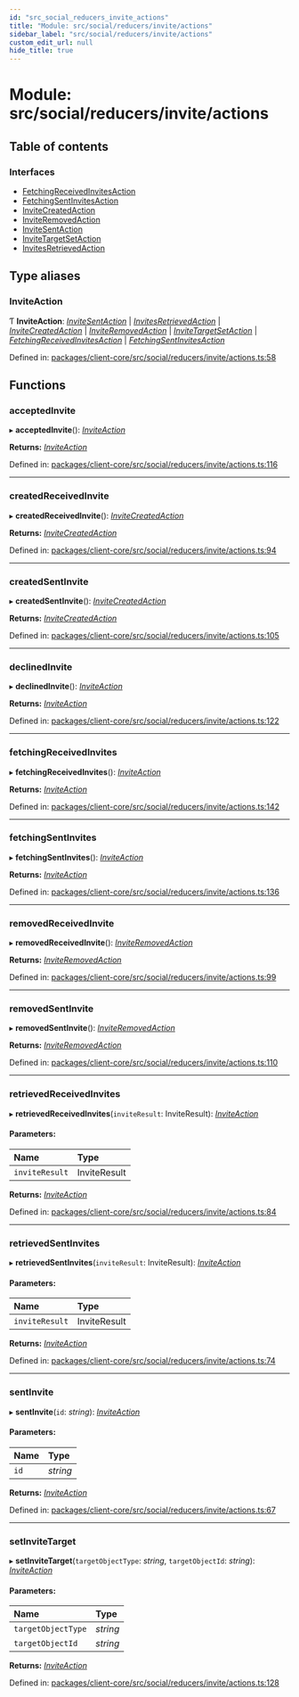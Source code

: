 ```yaml
---
id: "src_social_reducers_invite_actions"
title: "Module: src/social/reducers/invite/actions"
sidebar_label: "src/social/reducers/invite/actions"
custom_edit_url: null
hide_title: true
---
```


# Module: src/social/reducers/invite/actions

## Table of contents

### Interfaces

- [FetchingReceivedInvitesAction](../interfaces/src_social_reducers_invite_actions.fetchingreceivedinvitesaction.md)
- [FetchingSentInvitesAction](../interfaces/src_social_reducers_invite_actions.fetchingsentinvitesaction.md)
- [InviteCreatedAction](../interfaces/src_social_reducers_invite_actions.invitecreatedaction.md)
- [InviteRemovedAction](../interfaces/src_social_reducers_invite_actions.inviteremovedaction.md)
- [InviteSentAction](../interfaces/src_social_reducers_invite_actions.invitesentaction.md)
- [InviteTargetSetAction](../interfaces/src_social_reducers_invite_actions.invitetargetsetaction.md)
- [InvitesRetrievedAction](../interfaces/src_social_reducers_invite_actions.invitesretrievedaction.md)

## Type aliases

### InviteAction

Ƭ **InviteAction**: [*InviteSentAction*](../interfaces/src_social_reducers_invite_actions.invitesentaction.md) \| [*InvitesRetrievedAction*](../interfaces/src_social_reducers_invite_actions.invitesretrievedaction.md) \| [*InviteCreatedAction*](../interfaces/src_social_reducers_invite_actions.invitecreatedaction.md) \| [*InviteRemovedAction*](../interfaces/src_social_reducers_invite_actions.inviteremovedaction.md) \| [*InviteTargetSetAction*](../interfaces/src_social_reducers_invite_actions.invitetargetsetaction.md) \| [*FetchingReceivedInvitesAction*](../interfaces/src_social_reducers_invite_actions.fetchingreceivedinvitesaction.md) \| [*FetchingSentInvitesAction*](../interfaces/src_social_reducers_invite_actions.fetchingsentinvitesaction.md)

Defined in: [packages/client-core/src/social/reducers/invite/actions.ts:58](https://github.com/xr3ngine/xr3ngine/blob/65dfcf39a/packages/client-core/src/social/reducers/invite/actions.ts#L58)

## Functions

### acceptedInvite

▸ **acceptedInvite**(): [*InviteAction*](src_social_reducers_invite_actions.md#inviteaction)

**Returns:** [*InviteAction*](src_social_reducers_invite_actions.md#inviteaction)

Defined in: [packages/client-core/src/social/reducers/invite/actions.ts:116](https://github.com/xr3ngine/xr3ngine/blob/65dfcf39a/packages/client-core/src/social/reducers/invite/actions.ts#L116)

___

### createdReceivedInvite

▸ **createdReceivedInvite**(): [*InviteCreatedAction*](../interfaces/src_social_reducers_invite_actions.invitecreatedaction.md)

**Returns:** [*InviteCreatedAction*](../interfaces/src_social_reducers_invite_actions.invitecreatedaction.md)

Defined in: [packages/client-core/src/social/reducers/invite/actions.ts:94](https://github.com/xr3ngine/xr3ngine/blob/65dfcf39a/packages/client-core/src/social/reducers/invite/actions.ts#L94)

___

### createdSentInvite

▸ **createdSentInvite**(): [*InviteCreatedAction*](../interfaces/src_social_reducers_invite_actions.invitecreatedaction.md)

**Returns:** [*InviteCreatedAction*](../interfaces/src_social_reducers_invite_actions.invitecreatedaction.md)

Defined in: [packages/client-core/src/social/reducers/invite/actions.ts:105](https://github.com/xr3ngine/xr3ngine/blob/65dfcf39a/packages/client-core/src/social/reducers/invite/actions.ts#L105)

___

### declinedInvite

▸ **declinedInvite**(): [*InviteAction*](src_social_reducers_invite_actions.md#inviteaction)

**Returns:** [*InviteAction*](src_social_reducers_invite_actions.md#inviteaction)

Defined in: [packages/client-core/src/social/reducers/invite/actions.ts:122](https://github.com/xr3ngine/xr3ngine/blob/65dfcf39a/packages/client-core/src/social/reducers/invite/actions.ts#L122)

___

### fetchingReceivedInvites

▸ **fetchingReceivedInvites**(): [*InviteAction*](src_social_reducers_invite_actions.md#inviteaction)

**Returns:** [*InviteAction*](src_social_reducers_invite_actions.md#inviteaction)

Defined in: [packages/client-core/src/social/reducers/invite/actions.ts:142](https://github.com/xr3ngine/xr3ngine/blob/65dfcf39a/packages/client-core/src/social/reducers/invite/actions.ts#L142)

___

### fetchingSentInvites

▸ **fetchingSentInvites**(): [*InviteAction*](src_social_reducers_invite_actions.md#inviteaction)

**Returns:** [*InviteAction*](src_social_reducers_invite_actions.md#inviteaction)

Defined in: [packages/client-core/src/social/reducers/invite/actions.ts:136](https://github.com/xr3ngine/xr3ngine/blob/65dfcf39a/packages/client-core/src/social/reducers/invite/actions.ts#L136)

___

### removedReceivedInvite

▸ **removedReceivedInvite**(): [*InviteRemovedAction*](../interfaces/src_social_reducers_invite_actions.inviteremovedaction.md)

**Returns:** [*InviteRemovedAction*](../interfaces/src_social_reducers_invite_actions.inviteremovedaction.md)

Defined in: [packages/client-core/src/social/reducers/invite/actions.ts:99](https://github.com/xr3ngine/xr3ngine/blob/65dfcf39a/packages/client-core/src/social/reducers/invite/actions.ts#L99)

___

### removedSentInvite

▸ **removedSentInvite**(): [*InviteRemovedAction*](../interfaces/src_social_reducers_invite_actions.inviteremovedaction.md)

**Returns:** [*InviteRemovedAction*](../interfaces/src_social_reducers_invite_actions.inviteremovedaction.md)

Defined in: [packages/client-core/src/social/reducers/invite/actions.ts:110](https://github.com/xr3ngine/xr3ngine/blob/65dfcf39a/packages/client-core/src/social/reducers/invite/actions.ts#L110)

___

### retrievedReceivedInvites

▸ **retrievedReceivedInvites**(`inviteResult`: InviteResult): [*InviteAction*](src_social_reducers_invite_actions.md#inviteaction)

#### Parameters:

Name | Type |
:------ | :------ |
`inviteResult` | InviteResult |

**Returns:** [*InviteAction*](src_social_reducers_invite_actions.md#inviteaction)

Defined in: [packages/client-core/src/social/reducers/invite/actions.ts:84](https://github.com/xr3ngine/xr3ngine/blob/65dfcf39a/packages/client-core/src/social/reducers/invite/actions.ts#L84)

___

### retrievedSentInvites

▸ **retrievedSentInvites**(`inviteResult`: InviteResult): [*InviteAction*](src_social_reducers_invite_actions.md#inviteaction)

#### Parameters:

Name | Type |
:------ | :------ |
`inviteResult` | InviteResult |

**Returns:** [*InviteAction*](src_social_reducers_invite_actions.md#inviteaction)

Defined in: [packages/client-core/src/social/reducers/invite/actions.ts:74](https://github.com/xr3ngine/xr3ngine/blob/65dfcf39a/packages/client-core/src/social/reducers/invite/actions.ts#L74)

___

### sentInvite

▸ **sentInvite**(`id`: *string*): [*InviteAction*](src_social_reducers_invite_actions.md#inviteaction)

#### Parameters:

Name | Type |
:------ | :------ |
`id` | *string* |

**Returns:** [*InviteAction*](src_social_reducers_invite_actions.md#inviteaction)

Defined in: [packages/client-core/src/social/reducers/invite/actions.ts:67](https://github.com/xr3ngine/xr3ngine/blob/65dfcf39a/packages/client-core/src/social/reducers/invite/actions.ts#L67)

___

### setInviteTarget

▸ **setInviteTarget**(`targetObjectType`: *string*, `targetObjectId`: *string*): [*InviteAction*](src_social_reducers_invite_actions.md#inviteaction)

#### Parameters:

Name | Type |
:------ | :------ |
`targetObjectType` | *string* |
`targetObjectId` | *string* |

**Returns:** [*InviteAction*](src_social_reducers_invite_actions.md#inviteaction)

Defined in: [packages/client-core/src/social/reducers/invite/actions.ts:128](https://github.com/xr3ngine/xr3ngine/blob/65dfcf39a/packages/client-core/src/social/reducers/invite/actions.ts#L128)
